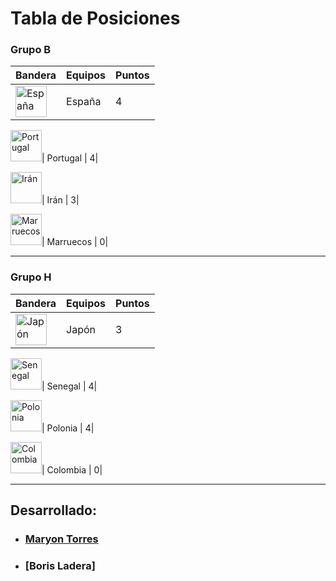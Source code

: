 # Tabla de Posiciones

### Grupo B

|Bandera               |      Equipos         | Puntos|
|----------------------|----------------------|-------|
| <img alt="España" src="http://flags.fmcdn.net/data/flags/w580/es.png" width="50" height="50">| España | 4|

<img alt="Portugal" src="http://flags.fmcdn.net/data/flags/w580/pt.png" width="50" height="50">| Portugal | 4|


<img alt="Irán" src="http://flags.fmcdn.net/data/flags/w580/ir.png" width="50" height="50">| Irán | 3|

<img alt="Marruecos" src="http://flags.fmcdn.net/data/flags/w580/ma.png" width="50" height="50">| Marruecos | 0|
___

### Grupo H

|Bandera               |      Equipos         | Puntos|
|----------------------|----------------------|-------|
| <img alt="Japón" src="http://flags.fmcdn.net/data/flags/w580/jp.png" width="50" height="50">| Japón | 3|

<img alt="Senegal" src="http://flags.fmcdn.net/data/flags/w580/sn.png" width="50" height="50">| Senegal | 4|

<img alt="Polonia" src="http://flags.fmcdn.net/data/flags/w580/pl.png" width="50" height="50">| Polonia | 4|

<img alt="Colombia" src="http://flags.fmcdn.net/data/flags/w580/co.png" width="50" height="50">| Colombia | 0|
___

## Desarrollado:

- ### [Maryon Torres](https://twitter.com/maryitotr)

- ### [Boris Ladera]
 


